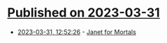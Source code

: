 # [Published on 2023-03-31](index.md)

* [2023-03-31, 12:52:26](https://lobste.rs/s/duwkz7/janet_for_mortals) - [Janet for Mortals](https://janet.guide/)
